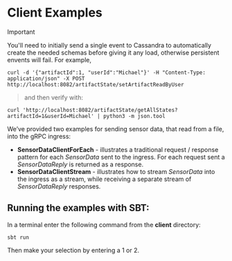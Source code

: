 # Client Examples
> [!IMPORTANT]  
> You'll need to initially send a single event to Cassandra to automatically create the needed schemas before giving it any load, otherwise persistent envents will fail.
> For example,

```curl -d '{"artifactId":1, "userId":"Michael"}' -H "Content-Type: application/json" -X POST http://localhost:8082/artifactState/setArtifactReadByUser```

> and then verify with:

```curl 'http://localhost:8082/artifactState/getAllStates?artifactId=1&userId=Michael' | python3 -m json.tool```

We’ve provided two examples for sending sensor data, that read from a file, into the gRPC ingress:


- **SensorDataClientForEach** - illustrates a traditional request / response pattern for each *SensorData* sent to the ingress. For each request sent a *SensorDataReply* is returned as a response.
- **SensorDataClientStream** - illustrates how to stream *SensorData* into the ingress as a stream, while receiving a separate stream of *SensorDataReply* responses.

## Running the examples with SBT:

In a terminal enter the following command from the **client** directory:

```
sbt run
```
Then make your selection by entering a 1 or 2.
